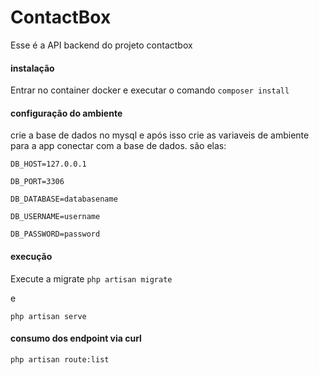 # ContactBox

Esse é a API backend do projeto contactbox

#### instalação
Entrar no container docker e executar o comando `composer install`

#### configuração do ambiente
crie a base de dados no mysql e após isso crie as variaveis de ambiente para a app conectar com a base de dados.
são elas:

`DB_HOST=127.0.0.1`

`DB_PORT=3306`

`DB_DATABASE=databasename`

`DB_USERNAME=username`

`DB_PASSWORD=password`


#### execução
Execute a migrate
`php artisan migrate`

e

`php artisan serve` 


#### consumo dos endpoint via curl
`php artisan route:list`
